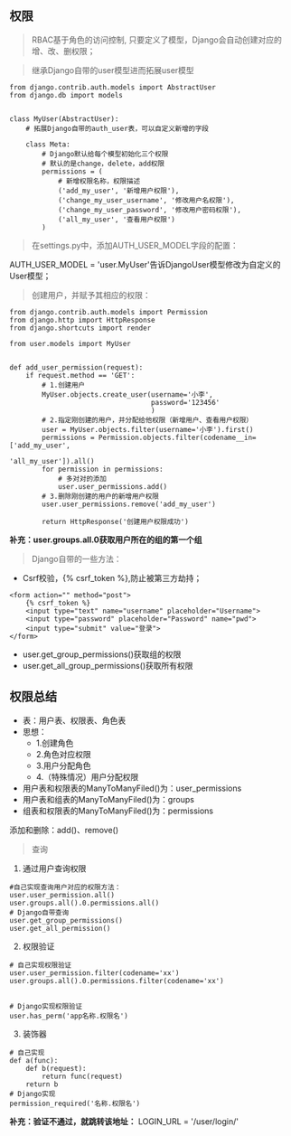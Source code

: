 ## 权限

>RBAC基于角色的访问控制,
只要定义了模型，Django会自动创建对应的增、改、删权限；

>继承Django自带的user模型进而拓展user模型
```
from django.contrib.auth.models import AbstractUser
from django.db import models


class MyUser(AbstractUser):
    # 拓展Django自带的auth_user表，可以自定义新增的字段

    class Meta:
        # Django默认给每个模型初始化三个权限
        # 默认的是change，delete，add权限
        permissions = (
            # 新增权限名称，权限描述
            ('add_my_user', '新增用户权限'),
            ('change_my_user_username', '修改用户名权限'),
            ('change_my_user_password', '修改用户密码权限'),
            ('all_my_user', '查看用户权限')
        )
```
>在settings.py中，添加AUTH_USER_MODEL字段的配置：

AUTH_USER_MODEL = 'user.MyUser'告诉DjangoUser模型修改为自定义的User模型；


>创建用户，并赋予其相应的权限：

```
from django.contrib.auth.models import Permission
from django.http import HttpResponse
from django.shortcuts import render

from user.models import MyUser


def add_user_permission(request):
    if request.method == 'GET':
        # 1.创建用户
        MyUser.objects.create_user(username='小李',
                                   password='123456'
                                   )
        # 2.指定刚创建的用户，并分配给他权限（新增用户、查看用户权限）
        user = MyUser.objects.filter(username='小李').first()
        permissions = Permission.objects.filter(codename__in=['add_my_user',
                                                              'all_my_user']).all()
        for permission in permissions:
            # 多对对的添加
            user.user_permissions.add()
        # 3.删除刚创建的用户的新增用户权限
        user.user_permissions.remove('add_my_user')

        return HttpResponse('创建用户权限成功')
```
**补充：user.groups.all.0获取用户所在的组的第一个组**



>Django自带的一些方法：

- Csrf校验，{% csrf_token %},防止被第三方劫持；
```
<form action="" method="post">
    {% csrf_token %}
    <input type="text" name="username" placeholder="Username">
    <input type="password" placeholder="Password" name="pwd">
    <input type="submit" value="登录">
</form>
```

- user.get_group_permissions()获取组的权限
- user.get_all_group_permissions()获取所有权限


## 权限总结
- 表：用户表、权限表、角色表
- 思想：
	- 1.创建角色
	- 2.角色对应权限
	- 3.用户分配角色
	- 4.（特殊情况）用户分配权限
- 用户表和权限表的ManyToManyFiled()为：user_permissions
- 用户表和组表的ManyToManyFiled()为：groups
- 组表和权限表的ManyToManyFiled()为：permissions

添加和删除：add()、remove()


>查询
1. 通过用户查询权限
```
#自己实现查询用户对应的权限方法：
user.user_permission.all()
user.groups.all().0.permissions.all()
# Django自带查询
user.get_group_permissions()
user.get_all_permission()
```
2. 权限验证
```
# 自己实现权限验证
user.user_permission.filter(codename='xx')
user.groups.all().0.permissions.filter(codename='xx')


# Django实现权限验证
user.has_perm('app名称.权限名')
```

3. 装饰器
```
# 自己实现
def a(func):
    def b(request):
        return func(request)
    return b
# Django实现
permission_required('名称.权限名')
```


**补充：验证不通过，就跳转该地址：**
LOGIN_URL = '/user/login/'















